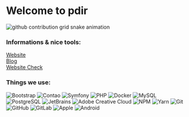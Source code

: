 
# Welcome to pdir 

<picture>
  <source media="(prefers-color-scheme: dark)" srcset="https://raw.githubusercontent.com/MDevster/snake/output/github-contribution-grid-snake-dark.svg">
  <source media="(prefers-color-scheme: light)" srcset="https://raw.githubusercontent.com/MDevster/snake/output/github-contribution-grid-snake.svg">
  <img alt="github contribution grid snake animation" src="https://raw.githubusercontent.com/MDevster/snake/blob/output/github-contribution-grid-snake.svg">
</picture>

### Informations & nice tools:

[Website](https://pdir.de)  
[Blog](https://pdir.de/agentur-webdesign-blog.html)  
[Website Check](https://pdir.de/website-check.html)  

### Things we use:

![Bootstrap](https://img.shields.io/badge/-Bootstrap-563D7C?style=flat-square&logo=bootstrap&logoColor=white)
![Contao](https://img.shields.io/badge/-Contao-D33C43?style=flat-square&logo=Contao&logoColor=white)
![Symfony](https://img.shields.io/badge/-Symfony-FF2D20?style=flat-square&logo=Symfony&logoColor=white)
![PHP](https://img.shields.io/badge/-PHP-777BB4?style=flat-square&logo=PHP&logoColor=white)
![Docker](https://img.shields.io/badge/-Docker-2496ED?style=flat-square&logo=Docker&logoColor=white)
![MySQL](https://img.shields.io/badge/-MySQL-4479A1?style=flat-square&logo=MySQL&logoColor=white)
![PostgreSQL](https://img.shields.io/badge/-PostgreSQL-336791?style=flat-square&logo=PostgreSQL&logoColor=white)
![JetBrains](https://img.shields.io/badge/-JetBrains-000000?style=flat-square&logo=JetBrains&logoColor=white)
![Adobe Creative Cloud](https://img.shields.io/badge/-Adobe_Creative_Cloud-DA1F26?style=flat-square&logo=Adobe-Creative-Cloud&logoColor=white)
![NPM](https://img.shields.io/badge/-NPM-CB3837?style=flat-square&logo=NPM&logoColor=white)
![Yarn](https://img.shields.io/badge/-Yarn-2C8EBB?style=flat-square&logo=Yarn&logoColor=white)
![Git](https://img.shields.io/badge/-Git-F05032?style=flat-square&logo=Git&logoColor=white)
![GitHub](https://img.shields.io/badge/-GitHub-181717?style=flat-square&logo=GitHub&logoColor=white)
![GitLab](https://img.shields.io/badge/-GitLab-FCA121?style=flat-square&logo=GitLab&logoColor=white)
![Apple](https://img.shields.io/badge/-Apple-999999?style=flat-square&logo=Apple&logoColor=white)
![Android](https://img.shields.io/badge/-Android-3DDC84?style=flat-square&logo=Android&logoColor=black)
